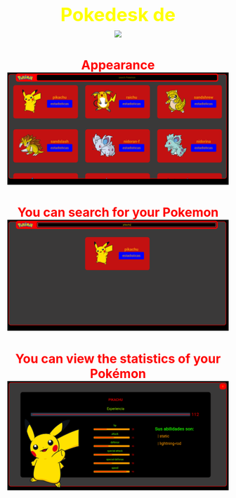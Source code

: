 <div align="center">

# <label style="color: yellow; font-size: 150%" > Pokedesk de</label> <br> <img style="width:40%" src="https://upload.wikimedia.org/wikipedia/commons/thumb/9/98/International_Pok%C3%A9mon_logo.svg/2560px-International_Pok%C3%A9mon_logo.svg.png">


# <label style="color: red"> Appearance </label> <br> <img src="./src/assets/img/pokemon.png">


# <label style="color: red"> You can search for your Pokemon </label> <br> <img src="./src/assets/img/searchPokemon.png">

# <label style="color: red"> You can view the statistics of your Pokémon </label> <br> <img src="./src/assets/img/showStatsPekemon.png">

<div>
